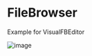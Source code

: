 # FileBrowser
Example for VisualFBEditor

![image](https://github.com/user-attachments/assets/ac91d21b-ccf0-4d65-ad54-35bd6c977714)
